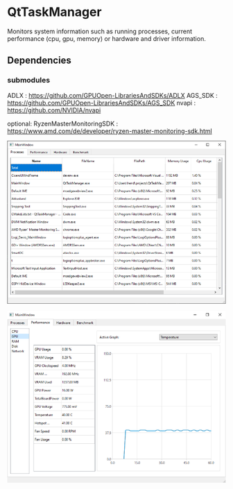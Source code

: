 # QtTaskManager

Monitors system information such as running processes, current performance (cpu, gpu, memory)
or hardware and driver information.

## Dependencies

### submodules
ADLX : https://github.com/GPUOpen-LibrariesAndSDKs/ADLX
AGS_SDK : https://github.com/GPUOpen-LibrariesAndSDKs/AGS_SDK
nvapi : https://github.com/NVIDIA/nvapi

optional:
RyzenMasterMonitoringSDK : https://www.amd.com/de/developer/ryzen-master-monitoring-sdk.html

![Screenshot](img/screenshot1.PNG)

![Screenshot](img/screenshot2.PNG)
